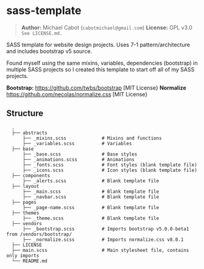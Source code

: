 # sass-template

> **Author:** Michael Cabot (`cabotmichael@gmail.com`)
> **License:** GPL v3.0 `See LICENSE.md.`
> 
SASS template for website design projects. Uses 7-1 pattern/architecture and includes bootstrap v5 source.

Found myself using the same mixins, variables, dependencies (bootstrap)  in multiple SASS projects so I created this template to start off all of my SASS projects.

**Bootstrap:** https://github.com/twbs/bootstrap 	[MIT License}
**Normalize** https://github.com/necolas/normalize.css [MIT License}

## Structure
```
  .
  ├── abstracts
	  ├── _mixins.scss             # Mixins and functions
	  ├── _variables.scss          # Variables
  ├── base
	  ├── _base.scss               # Base styles
	  ├── _animations.scss         # Animations
	  ├── _fonts.scss     		   # Font styles (blank template file)
	  ├── _icons.scss         	   # Icon styles (blank template file)
  ├── components
	  ├── _alerts.scss             # Blank template file
  ├── layout
	  ├── _main.scss               # Blank template file
	  ├── _navbar.scss             # Blank template file
  ├── pages
	  ├── _page-name.scss          # Blank template file
  ├── themes
	  ├── _theme.scss  		       # Blank template file
  ├── vendors
	  ├── _bootstrap.scss          # Imports bootstrap v5.0.0-beta1 from /vendors/bootstrap/
	  ├── _normalize.scss          # Imports normalize.css v8.0.1
  ├── LICENSE
  ├── main.scss					   # Main stylesheet file, contains only imports
  └── README.md
```